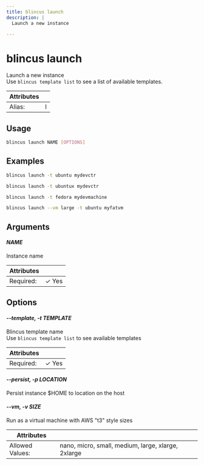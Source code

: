 ```yaml
---
title: blincus launch
description: | 
  Launch a new instance  

---
```


# blincus launch

Launch a new instance  
Use `blincus template list` to see a list of available templates.  


| Attributes       | &nbsp;
|------------------|-------------
| Alias:           | l

## Usage

```bash
blincus launch NAME [OPTIONS]
```

## Examples

```bash
blincus launch -t ubuntu mydevctr
```

```bash
blincus launch -t ubuntux mydevctr
```

```bash
blincus launch -t fedora mydevmachine
```

```bash
blincus launch --vm large -t ubuntu myfatvm
```

## Arguments

#### *NAME*

Instance name

| Attributes      | &nbsp;
|-----------------|-------------
| Required:       | ✓ Yes

## Options

#### *--template, -t TEMPLATE*

Blincus template name   
Use `blincus template list` to see available templates  


| Attributes      | &nbsp;
|-----------------|-------------
| Required:       | ✓ Yes

#### *--persist, -p LOCATION*

Persist instance $HOME to location on the host  


#### *--vm, -v SIZE*

Run as a virtual machine with AWS "t3" style sizes  


| Attributes      | &nbsp;
|-----------------|-------------
| Allowed Values: | nano, micro, small, medium, large, xlarge, 2xlarge


